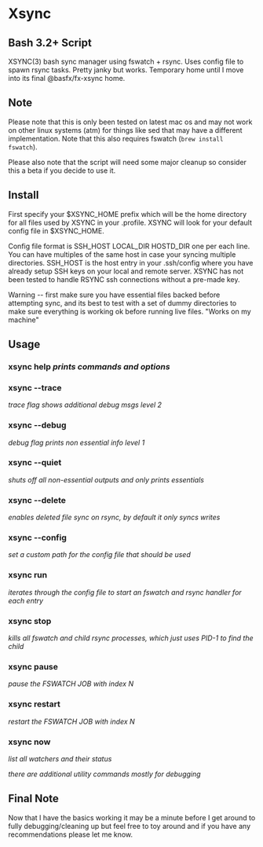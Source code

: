 # Xsync

## Bash 3.2+ Script
 XSYNC(3) bash sync manager using fswatch + rsync. Uses config file to spawn rsync tasks. Pretty janky but works. Temporary 
home until I move into its final @basfx/fx-xsync home.

## Note
 Please note that this is only been tested on latest mac os and may not work on other linux systems (atm) for things like sed that 
may have a different implementation. Note that this also requires fswatch (`brew install fswatch`).

 Please also note that the script will need some major cleanup so consider this a beta if you decide to use it.

## Install

First specify your $XSYNC_HOME prefix which will be the home directory for all files used by XSYNC in your .profile. XSYNC will look 
for your default config file in $XSYNC_HOME. 

Config file format is SSH_HOST LOCAL_DIR HOSTD_DIR one per each line. You can have multiples of the same host in case your syncing 
multiple directories. SSH_HOST is the host entry in your .ssh/config where you have already setup SSH keys on your local and remote 
server. XSYNC has not been tested to handle RSYNC ssh connections without a pre-made key.

Warning -- first make sure you have essential files backed before attempting sync, and its best to test with a set of dummy 
directories to make sure everything is working ok before running live files. "Works on my machine"

## Usage

### xsync help *prints commands and options*

### xsync <cmd> --trace 
*trace flag shows additional debug msgs level 2*
### xsync <cmd> --debug
*debug flag prints non essential info level 1*
### xsync <cmd> --quiet
*shuts off all non-essential outputs and only prints essentials*
### xsync <cmd> --delete
*enables deleted file sync on rsync, by default it only syncs writes*
### xsync <cmd> --config
*set a custom path for the config file that should be used*

### xsync run 
*iterates through the config file to start an fswatch and rsync handler for each entry*
### xsync stop
*kills all fswatch and child rsync processes, which just uses PID-1 to find the child*
### xsync pause <N>
*pause the FSWATCH JOB with index N*
### xsync restart <N>
*restart the FSWATCH JOB with index N*
### xsync now 
*list all watchers and their status*

*there are additional utility commands mostly for debugging*

## Final Note

Now that I have the basics working it may be a minute before I get around to fully debugging/cleaning up but feel free to toy around 
and if you have any recommendations please let me know. 
